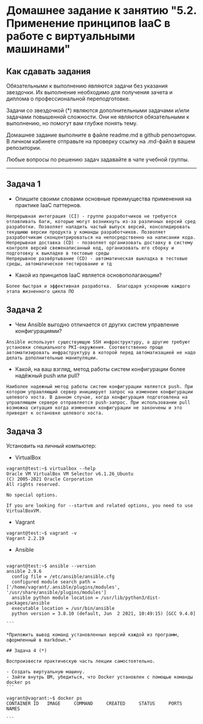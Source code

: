
# Домашнее задание к занятию "5.2. Применение принципов IaaC в работе с виртуальными машинами"

## Как сдавать задания

Обязательными к выполнению являются задачи без указания звездочки. Их выполнение необходимо для получения зачета и диплома о профессиональной переподготовке.

Задачи со звездочкой (*) являются дополнительными задачами и/или задачами повышенной сложности. Они не являются обязательными к выполнению, но помогут вам глубже понять тему.

Домашнее задание выполните в файле readme.md в github репозитории. В личном кабинете отправьте на проверку ссылку на .md-файл в вашем репозитории.

Любые вопросы по решению задач задавайте в чате учебной группы.

---

## Задача 1

- Опишите своими словами основные преимущества применения на практике IaaC паттернов.
```
Непрерывная интеграция (CI) - группе разработчиков не требуется отлавливать баги, которые могут возникнуть из-за различных версий сред разработки. Позволяет наладить частый выпуск версий, консолидировать текущиюю версии продукта у команды разработчиков. Позволяет разработчикам сконцентрироваться на непосредственно на написании кода.  
Непрерывная доставка (CD) - позволяет организовать доставку в систему контроля версий свеженаписанный код, организовать его сборку и подготовку к выкладке в тестовые среды
Непрерывное развёртывание (CD) - автоматическая выкладка в тестовые среды, автоматическое тестирование и тд
```
- Какой из принципов IaaC является основополагающим?
```
Более быстрая и эффективная разработка.  Благодаря ускорению каждого этапа жизненного цикла ПО
```


## Задача 2

- Чем Ansible выгодно отличается от других систем управление конфигурациями?
```
Ansible использует существующую SSH инфраструктуру, а другие требуют установки специального PKI-окружения. Соответственно проще автоматизировать инфраструктуру в которой перед автоматизацией не надо делать дополнительные манипуляции.
```
- Какой, на ваш взгляд, метод работы систем конфигурации более надёжный push или pull?
```
Наиболее надежный метод работы систем конфигурации является push. При котором управляющий сервер инициирует запрос на изменеие конфигурации целевого хоста. В данном случае, когда конфигурация подготовлена на управляющем сервере отправляется push-запрос. При использовании pull возможна ситуация когда изменения конфигурации не закончены и это приведет к остановке целевого хоста.
```
## Задача 3

Установить на личный компьютер:

- VirtualBox
```
vagrant@test:~$ virtualbox --help
Oracle VM VirtualBox VM Selector v6.1.26_Ubuntu
(C) 2005-2021 Oracle Corporation
All rights reserved.

No special options.

If you are looking for --startvm and related options, you need to use VirtualBoxVM.

```

- Vagrant
```
vagrant@test:~$ vagrant -v
Vagrant 2.2.19

```
- Ansible
````

vagrant@test:~$ ansible --version
ansible 2.9.6
  config file = /etc/ansible/ansible.cfg
  configured module search path = ['/home/vagrant/.ansible/plugins/modules', '/usr/share/ansible/plugins/modules']
  ansible python module location = /usr/lib/python3/dist-packages/ansible
  executable location = /usr/bin/ansible
  python version = 3.8.10 (default, Jun  2 2021, 10:49:15) [GCC 9.4.0]

```

*Приложить вывод команд установленных версий каждой из программ, оформленный в markdown.*

## Задача 4 (*)

Воспроизвести практическую часть лекции самостоятельно.

- Создать виртуальную машину.
- Зайти внутрь ВМ, убедиться, что Docker установлен с помощью команды docker ps
```

vagrant@vagrant:~$ docker ps
CONTAINER ID   IMAGE     COMMAND     CREATED     STATUS     PORTS     NAMES

```
